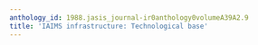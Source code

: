 ```yaml
---
anthology_id: 1988.jasis_journal-ir0anthology0volumeA39A2.9
title: 'IAIMS infrastructure: Technological base'
---
```

